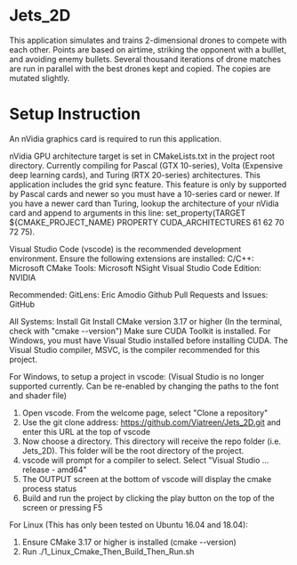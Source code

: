 # Jets_2D
This application simulates and trains 2-dimensional drones to compete with each other. Points are based on airtime, striking the opponent with a bulllet, and avoiding enemy bullets. Several thousand iterations of drone matches are run in parallel with the best drones kept and copied. The copies are mutated slightly.

# Setup Instruction
An nVidia graphics card is required to run this application. 

nVidia GPU architecture target is set in CMakeLists.txt in the project root directory. 
Currently compiling for Pascal (GTX 10-series), Volta (Expensive deep learning cards), and Turing (RTX 20-series) architectures. 
This application includes the grid sync feature. This feature is only by supported by Pascal cards and newer so you must have a 10-series card or newer.
If you have a newer card than Turing, lookup the architecture of your nVidia card and append to arguments in this line: set_property(TARGET ${CMAKE_PROJECT_NAME} PROPERTY CUDA_ARCHITECTURES 61 62 70 72 75). 

Visual Studio Code (vscode) is the recommended development environment. Ensure the following extensions are installed:
C/C++: Microsoft
CMake Tools: Microsoft
NSight Visual Studio Code Edition: NVIDIA

Recommended:
GitLens: Eric Amodio
Github Pull Requests and Issues: GitHub

All Systems:
Install Git
Install CMake version 3.17 or higher (In the terminal, check with "cmake --version")
Make sure CUDA Toolkit is installed. For Windows, you must have Visual Studio installed before installing CUDA. The Visual Studio compiler, MSVC, is the compiler recommended for this project.

For Windows, to setup a project in vscode:
(Visual Studio is no longer supported currently. Can be re-enabled by changing the paths to the font and shader file)
1) Open vscode. From the welcome page, select "Clone a repository"
2) Use the git clone address: https://github.com/Viatreen/Jets_2D.git and enter this URL at the top of vscode
3) Now choose a directory. This directory will receive the repo folder (i.e. Jets_2D). This folder will be the root directory of the project.
4) vscode will prompt for a compiler to select. Select "Visual Studio ... release - amd64"
5) The OUTPUT screen at the bottom of vscode will display the cmake process status
6) Build and run the project by clicking the play button on the top of the screen or pressing F5

For Linux (This has only been tested on Ubuntu 16.04 and 18.04):
1) Ensure CMake 3.17 or higher is installed (cmake --version)
2) Run ./1_Linux_Cmake_Then_Build_Then_Run.sh
